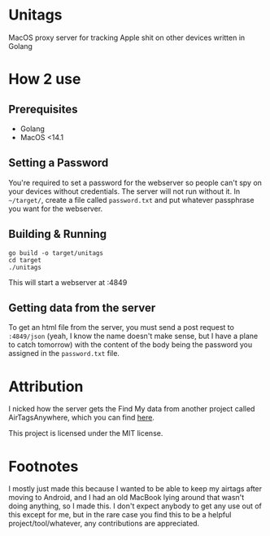 # Unitags
MacOS proxy server for tracking Apple shit on other devices written in Golang

# How 2 use
## Prerequisites
- Golang
- MacOS <14.1

## Setting a Password
You're required to set a password for the webserver so people can't spy on your devices without credentials. The server will not run without it.
In `~/target/`, create a file called `password.txt` and put whatever passphrase you want for the webserver.

## Building & Running
```
go build -o target/unitags
cd target
./unitags
```
This will start a webserver at :4849

## Getting data from the server
To get an html file from the server, you must send a post request to `:4849/json` (yeah, I know the name doesn't make sense, but I have a plane to catch tomorrow) with the content of the body being the password you assigned in the `password.txt` file.

# Attribution
I nicked how the server gets the Find My data from another project called AirTagsAnywhere, which you can find [here](https://github.com/DylanAkp/AirtagsAnywhere). 

This project is licensed under the MIT license.

# Footnotes
I mostly just made this because I wanted to be able to keep my airtags after moving to Android, and I had an old MacBook lying around that wasn't doing anything, so I made this. I don't expect anybody to get any use out of this except for me, but in the rare case you find this to be a helpful project/tool/whatever, any contributions are appreciated.
